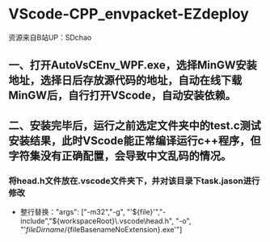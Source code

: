 # VScode-CPP_envpacket-EZdeploy
资源来自B站UP：SDchao  
## 一、打开AutoVsCEnv_WPF.exe，选择MinGW安装地址，选择日后存放源代码的地址，自动在线下载MinGW后，自行打开VScode，自动安装依赖。  
## 二、安装完毕后，运行之前选定文件夹中的test.c测试安装结果，此时VScode能正常编译运行c++程序，但字符集没有正确配置，会导致中文乱码的情况。  
### 将head.h文件放在.vscode文件夹下，并对该目录下task.jason进行修改  
- 整行替换："args": ["-m32","-g", "'${file}'","-include","${workspaceRoot}\\.vscode\\head.h", "-o", "'${fileDirname}/${fileBasenameNoExtension}.exe'"]
